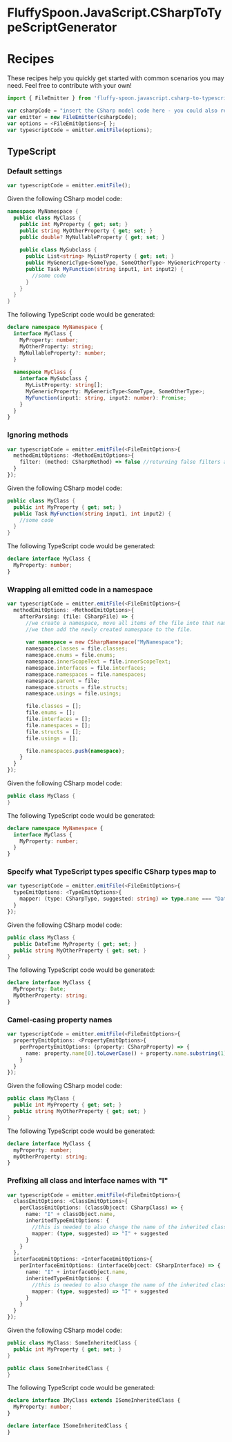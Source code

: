 # FluffySpoon.JavaScript.CSharpToTypeScriptGenerator

# Recipes
These recipes help you quickly get started with common scenarios you may need. Feel free to contribute with your own!

```typescript
import { FileEmitter } from 'fluffy-spoon.javascript.csharp-to-typescript-generator';

var csharpCode = "insert the CSharp model code here - you could also read it from a file.";
var emitter = new FileEmitter(csharpCode);
var options = <FileEmitOptions>{ };
var typescriptCode = emitter.emitFile(options);
```

## TypeScript

### Default settings
```typescript
var typescriptCode = emitter.emitFile();
```

Given the following CSharp model code:

```csharp
namespace MyNamespace {
  public class MyClass {
    public int MyProperty { get; set; }
    public string MyOtherProperty { get; set; }
    public double? MyNullableProperty { get; set; }
    
    public class MySubclass {
      public List<string> MyListProperty { get; set; }
      public MyGenericType<SomeType, SomeOtherType> MyGenericProperty { get; set; }
      public Task MyFunction(string input1, int input2) { 
        //some code
      }
    }
  }
}
```

The following TypeScript code would be generated:

```typescript
declare namespace MyNamespace {
  interface MyClass {
    MyProperty: number;
    MyOtherProperty: string;
    MyNullableProperty?: number;
  }
  
  namespace MyClass {
    interface MySubclass {
      MyListProperty: string[];
      MyGenericProperty: MyGenericType<SomeType, SomeOtherType>;
      MyFunction(input1: string, input2: number): Promise;
    }
  }
}
```

### Ignoring methods
```typescript
var typescriptCode = emitter.emitFile(<FileEmitOptions>{
  methodEmitOptions: <MethodEmitOptions>{
    filter: (method: CSharpMethod) => false //returning false filters away all methods
  }
});
```

Given the following CSharp model code:

```csharp
public class MyClass {
  public int MyProperty { get; set; }
  public Task MyFunction(string input1, int input2) { 
    //some code
  }
}
```

The following TypeScript code would be generated:

```typescript
declare interface MyClass {
  MyProperty: number;
}
```

### Wrapping all emitted code in a namespace
```typescript
var typescriptCode = emitter.emitFile(<FileEmitOptions>{
  methodEmitOptions: <MethodEmitOptions>{
    afterParsing: (file: CSharpFile) => {
      //we create a namespace, move all items of the file into that namespace, and remove the same items from the file. 
      //we then add the newly created namespace to the file.
    
      var namespace = new CSharpNamespace("MyNamespace");
      namespace.classes = file.classes;
      namespace.enums = file.enums;
      namespace.innerScopeText = file.innerScopeText;
      namespace.interfaces = file.interfaces;
      namespace.namespaces = file.namespaces;
      namespace.parent = file;
      namespace.structs = file.structs;
      namespace.usings = file.usings;

      file.classes = [];
      file.enums = [];
      file.interfaces = [];
      file.namespaces = [];
      file.structs = [];
      file.usings = [];

      file.namespaces.push(namespace);
    }
  }
});
```

Given the following CSharp model code:

```csharp
public class MyClass {
}
```

The following TypeScript code would be generated:

```typescript
declare namespace MyNamespace {
  interface MyClass {
    MyProperty: number;
  }
}
```

### Specify what TypeScript types specific CSharp types map to
```typescript
var typescriptCode = emitter.emitFile(<FileEmitOptions>{
  typeEmitOptions: <TypeEmitOptions>{
    mapper: (type: CSharpType, suggested: string) => type.name === "DateTime" ? "Date" : suggested
  }
});
```

Given the following CSharp model code:

```csharp
public class MyClass {
  public DateTime MyProperty { get; set; }
  public string MyOtherProperty { get; set; }
}
```

The following TypeScript code would be generated:

```typescript
declare interface MyClass {
  MyProperty: Date;
  MyOtherProperty: string;
}
```

### Camel-casing property names
```typescript
var typescriptCode = emitter.emitFile(<FileEmitOptions>{
  propertyEmitOptions: <PropertyEmitOptions>{
    perPropertyEmitOptions: (property: CSharpProperty) => {
      name: property.name[0].toLowerCase() + property.name.substring(1)
    }
  }
});
```

Given the following CSharp model code:

```csharp
public class MyClass {
  public int MyProperty { get; set; }
  public string MyOtherProperty { get; set; }
}
```

The following TypeScript code would be generated:

```typescript
declare interface MyClass {
  myProperty: number;
  myOtherProperty: string;
}
```

### Prefixing all class and interface names with "I"
```typescript
var typescriptCode = emitter.emitFile(<FileEmitOptions>{
  classEmitOptions: <ClassEmitOptions>{
    perClassEmitOptions: (classObjcect: CSharpClass) => {
      name: "I" + classObject.name,
      inheritedTypeEmitOptions: { 
        //this is needed to also change the name of the inherited class/interface, if any
        mapper: (type, suggested) => "I" + suggested
      }
    }
  },
  interfaceEmitOptions: <InterfaceEmitOptions>{
    perInterfaceEmitOptions: (interfaceObjcect: CSharpInterface) => {
      name: "I" + interfaceObject.name,
      inheritedTypeEmitOptions: { 
        //this is needed to also change the name of the inherited class/interface, if any
        mapper: (type, suggested) => "I" + suggested
      }
    }
  }
});
```

Given the following CSharp model code:

```csharp
public class MyClass: SomeInheritedClass {
  public int MyProperty { get; set; }
}

public class SomeInheritedClass {
}
```

The following TypeScript code would be generated:

```typescript
declare interface IMyClass extends ISomeInheritedClass {
  MyProperty: number;
}

declare interface ISomeInheritedClass {
}
```
